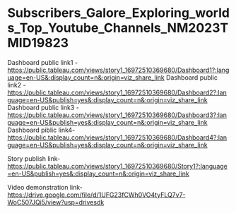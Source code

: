 # Subscribers_Galore_Exploring_worlds_Top_Youtube_Channels_NM2023TMID19823


Dashboard public link1 -https://public.tableau.com/views/story1_16972510369680/Dashboard1?:language=en-US&:display_count=n&:origin=viz_share_link
Dashboard public link2 -https://public.tableau.com/views/story1_16972510369680/Dashboard2?:language=en-US&publish=yes&:display_count=n&:origin=viz_share_link
Dashboard public link3 -https://public.tableau.com/views/story1_16972510369680/Dashboard3?:language=en-US&publish=yes&:display_count=n&:origin=viz_share_link
Dashboard piblic link4-https://public.tableau.com/views/story1_16972510369680/Dashboard4?:language=en-US&publish=yes&:display_count=n&:origin=viz_share_link

Story publish link-https://public.tableau.com/views/story1_16972510369680/Story1?:language=en-US&publish=yes&:display_count=n&:origin=viz_share_link

Video demonstration link- https://drive.google.com/file/d/1UFG23fCWh0VO4tyFLQ7v7-WoC507JQi5/view?usp=drivesdk
